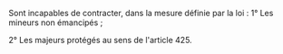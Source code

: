 Sont incapables de contracter, dans la mesure définie par la loi : 1° Les mineurs non émancipés ; 


2° Les majeurs protégés au sens de l'article 425.

